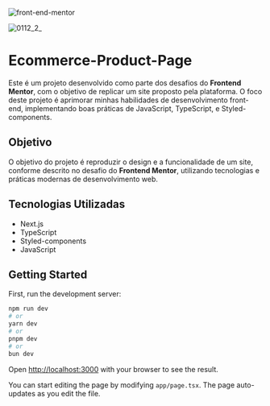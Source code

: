 ![front-end-mentor](https://github.com/Jamilsonh/news-homepage-challenge/assets/59488744/faf21b76-c6d8-499d-a4e1-c3819d40714a)

![0112_2_](https://github.com/Jamilsonh/news-homepage-challenge/assets/59488744/fd6f4cb9-67bf-40ac-9d43-69318e8915be)


# Ecommerce-Product-Page 

Este é um projeto desenvolvido como parte dos desafios do **Frontend Mentor**, com o objetivo de replicar um site proposto pela plataforma. O foco deste projeto é aprimorar minhas habilidades de desenvolvimento front-end, implementando boas práticas de JavaScript, TypeScript, e Styled-components.

## Objetivo

O objetivo do projeto é reproduzir o design e a funcionalidade de um site, conforme descrito no desafio do **Frontend Mentor**, utilizando tecnologias e práticas modernas de desenvolvimento web.

## Tecnologias Utilizadas

- Next.js
- TypeScript
- Styled-components
- JavaScript

## Getting Started

First, run the development server:

```bash
npm run dev
# or
yarn dev
# or
pnpm dev
# or
bun dev
```

Open [http://localhost:3000](http://localhost:3000) with your browser to see the result.

You can start editing the page by modifying `app/page.tsx`. The page auto-updates as you edit the file.




